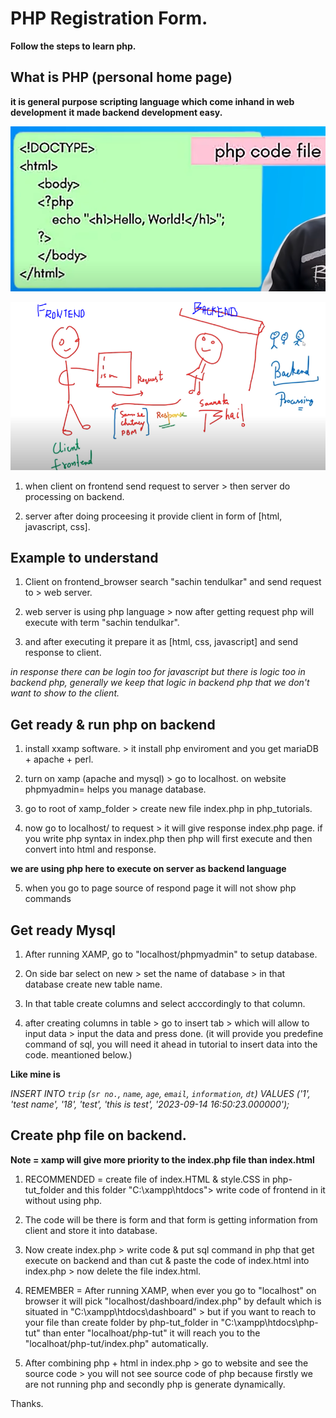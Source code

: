 # PHP Registration Form.
**Follow the steps to learn php.**

## What is PHP (personal home page)
**it is general purpose scripting language which come inhand in web development**
**it made backend development easy.**

![Alt text](img/image.png)

![Alt text](img/image-1.png)

1. when client on frontend send request to server > then server do processing on backend.

2. server after doing proceesing it provide client in form of [html, javascript, css].


## Example to understand

1. Client on frontend_browser search "sachin tendulkar" and send request to > web server.

2. web server is using php language > now after getting request php will execute with term "sachin tendulkar".

3. and after executing it prepare it as [html, css, javascript] and send response to client.

*in response there can be login too for javascript but there is logic too in backend php, generally we keep that logic in backend php that we don't want to show to the client.*


## Get ready & run php on backend

1. install xxamp software. > it install php enviroment and you get mariaDB + apache + perl.

2. turn on xamp (apache and mysql) > go to localhost.
on website phpmyadmin= helps you manage database.

3. go to root of xamp_folder > create new file index.php in php_tutorials.

4. now go to localhost/ to request > it will give response index.php page.
if you write php syntax in index.php then php will first execute and then convert into html and response.

**we are using php here to execute on server as backend language**

5. when you go to page source of respond page it will not show php commands


## Get ready Mysql

1. After running XAMP, go to "localhost/phpmyadmin" to setup database.

2. On side bar select on new > set the name of database > in that database create new table name.

3. In that table create columns and select acccordingly to that column.

4. after creating columns in table > go to insert tab > which will allow to input data > input the data and press done. (it will provide you predefine command of sql, you will need it ahead in tutorial to insert data into the code. meantioned below.)

**Like mine is**

*INSERT INTO `trip` (`sr no.`, `name`, `age`, `email`, `information`, `dt`) VALUES ('1', 'test name', '18', 'test', 'this is test', '2023-09-14 16:50:23.000000');*


## Create php file on backend.
**Note = xamp will give more priority to the index.php file than index.html**

1. RECOMMENDED = create file of index.HTML & style.CSS in php-tut_folder and this folder "C:\xampp\htdocs"> write code of frontend in it without using php.

2. The code will be there is form and that form is getting information from client and store it into database.

3. Now create index.php > write code & put sql command in php that get execute on backend and than cut & paste the code of index.html into index.php > now delete the file index.html.

4. REMEMBER = After running XAMP, when ever you go to "localhost" on browser it will pick "localhost/dashboard/index.php" by default which is situated in "C:\xampp\htdocs\dashboard" > but if you want to reach to your file than create folder by php-tut_folder in "C:\xampp\htdocs\php-tut" than enter "localhoat/php-tut" it will reach you to the "localhoat/php-tut/index.php" automatically.

5. After combining php + html in index.php > go to website and see the source code > you will not see source code of php because firstly we are not running php and secondly php is generate dynamically.


Thanks.
